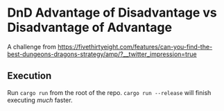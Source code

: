 # DnD Advantage of Disadvantage vs Disadvantage of Advantage

A challenge from <https://fivethirtyeight.com/features/can-you-find-the-best-dungeons-dragons-strategy/amp/?__twitter_impression=true>

## Execution

Run `cargo run` from the root of the repo. `cargo run --release` will finish executing _much_ faster.
